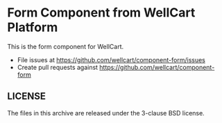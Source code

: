 Form Component from WellCart Platform
=========================

This is the form component for WellCart.

- File issues at https://github.com/wellcart/component-form/issues
- Create pull requests against https://github.com/wellcart/component-form

LICENSE
-------

The files in this archive are released under the 3-clause BSD license.

